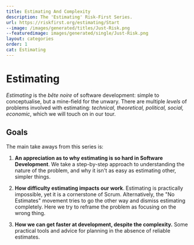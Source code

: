 ```yaml
---
title: Estimating And Complexity
description: The 'Estimating' Risk-First Series.
url: https://riskfirst.org/estimating/Start
--image: /images/generated/titles/Just-Risk.png
--featuredimage: images/generated/single/Just-Risk.png
layout: categories
order: 1
cat: Estimating
---
```


# Estimating 

_Estimating_ is the _bête noire_ of software development: simple to conceptualise, but a mine-field for the unwary.  There are multiple _levels_ of problems involved with estimating: _technical, theoretical, political, social, economic_, which we will touch on in our tour.

## Goals

The main take aways from this series is:

1.  **An appreciation as to why estimating is so hard in Software Development**.   We take a step-by-step approach to understanding the nature of the problem, and why it isn't as easy as estimating other, simpler things.

2.  **How difficulty estimating impacts our work**.  Estimating is practically impossible, yet it is a cornerstone of Scrum.  Alternatively, the "No Estimates" movement tries to go the other way and dismiss estimating completely.  Here we try to reframe the problem as focusing on the wrong thing.

3.  **How we can get faster at development, despite the complexity.**  Some practical tools and advice for planning in the absence of reliable estimates.

